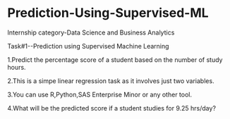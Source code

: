 # Prediction-Using-Supervised-ML
Internship category-Data Science and Business Analytics

Task#1--Prediction using Supervised Machine Learning

1.Predict the percentage score of a student based on the number of study hours.

2.This is a simpe linear regression task as it involves just two variables.

3.You can use R,Python,SAS Enterprise Minor or any other tool.

4.What will be the predicted score if a student studies for 9.25 hrs/day?

